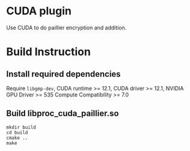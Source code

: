 # CUDA plugin

Use CUDA to do paillier encryption and addition.

# Build Instruction

## Install required dependencies
Require `libgmp-dev`, CUDA runtime >= 12.1, CUDA driver >= 12.1, NVIDIA GPU Driver >= 535
Compute Compatibility >= 7.0

## Build libproc_cuda_paillier.so
```
mkdir build
cd build
cmake ..
make
```
